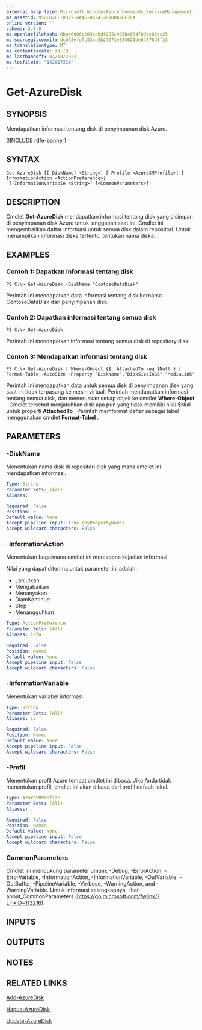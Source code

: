 ```yaml
---
external help file: Microsoft.WindowsAzure.Commands.ServiceManagement.dll-Help.xml
ms.assetid: 95DCD2EC-8327-4A46-B624-289D0A28F7EA
online version: ''
schema: 2.0.0
ms.openlocfilehash: 0ba46006c203eabdf205c495be664f8dde80dc25
ms.sourcegitcommit: dcb33efdfc53ba0b2f271e883021de84878d1f31
ms.translationtype: MT
ms.contentlocale: id-ID
ms.lasthandoff: 04/18/2022
ms.locfileid: "142917329"
---
```

# Get-AzureDisk

## SYNOPSIS
Mendapatkan informasi tentang disk di penyimpanan disk Azure.

[!INCLUDE [rdfe-banner](../../includes/rdfe-banner.md)]

## SYNTAX

```
Get-AzureDisk [[-DiskName] <String>] [-Profile <AzureSMProfile>] [-InformationAction <ActionPreference>]
 [-InformationVariable <String>] [<CommonParameters>]
```

## DESCRIPTION
Cmdlet **Get-AzureDisk** mendapatkan informasi tentang disk yang disimpan di penyimpanan disk Azure untuk langganan saat ini.
Cmdlet ini mengembalikan daftar informasi untuk semua disk dalam repositori.
Untuk menampilkan informasi diska tertentu, tentukan nama diska.

## EXAMPLES

### Contoh 1: Dapatkan informasi tentang disk
```
PS C:\> Get-AzureDisk -DiskName "ContosoDataDisk"
```

Perintah ini mendapatkan data informasi tentang disk bernama ContosoDataDisk dari penyimpanan disk.

### Contoh 2: Dapatkan informasi tentang semua disk
```
PS C:\> Get-AzureDisk
```

Perintah ini mendapatkan informasi tentang semua disk di repository disk.

### Contoh 3: Mendapatkan informasi tentang disk
```
PS C:\> Get-AzureDisk | Where-Object {$_.AttachedTo -eq $Null } | Format-Table -AutoSize -Property "DiskName","DiskSizeInGB","MediaLink"
```

Perintah ini mendapatkan data untuk semua disk di penyimpanan disk yang saat ini tidak terpasang ke mesin virtual.
Perintah mendapatkan informasi tentang semua disk, dan meneruskan setiap objek ke cmdlet **Where-Object** .
Cmdlet tersebut menjatuhkan disk apa pun yang tidak memiliki nilai $Null untuk properti **AttachedTo** .
Perintah memformat daftar sebagai tabel menggunakan cmdlet **Format-Tabel** .

## PARAMETERS

### -DiskName
Menentukan nama disk di repositori disk yang mana cmdlet ini mendapatkan informasi.

```yaml
Type: String
Parameter Sets: (All)
Aliases: 

Required: False
Position: 0
Default value: None
Accept pipeline input: True (ByPropertyName)
Accept wildcard characters: False
```

### -InformationAction
Menentukan bagaimana cmdlet ini merespons kejadian informasi.

Nilai yang dapat diterima untuk parameter ini adalah:

- Lanjutkan
- Mengabaikan
- Menanyakan
- DiamKontinue
- Stop
- Menangguhkan

```yaml
Type: ActionPreference
Parameter Sets: (All)
Aliases: infa

Required: False
Position: Named
Default value: None
Accept pipeline input: False
Accept wildcard characters: False
```

### -InformationVariable
Menentukan variabel informasi.

```yaml
Type: String
Parameter Sets: (All)
Aliases: iv

Required: False
Position: Named
Default value: None
Accept pipeline input: False
Accept wildcard characters: False
```

### -Profil
Menentukan profil Azure tempat cmdlet ini dibaca.
Jika Anda tidak menentukan profil, cmdlet ini akan dibaca dari profil default lokal.

```yaml
Type: AzureSMProfile
Parameter Sets: (All)
Aliases: 

Required: False
Position: Named
Default value: None
Accept pipeline input: False
Accept wildcard characters: False
```

### CommonParameters
Cmdlet ini mendukung parameter umum: -Debug, -ErrorAction, -ErrorVariable, -InformationAction, -InformationVariable, -OutVariable, -OutBuffer, -PipelineVariable, -Verbose, -WarningAction, and -WarningVariable. Untuk informasi selengkapnya, lihat about_CommonParameters (https://go.microsoft.com/fwlink/?LinkID=113216).

## INPUTS

## OUTPUTS

## NOTES

## RELATED LINKS

[Add-AzureDisk](./Add-AzureDisk.md)

[Hapus-AzureDisk](./Remove-AzureDisk.md)

[Update-AzureDisk](./Update-AzureDisk.md)


